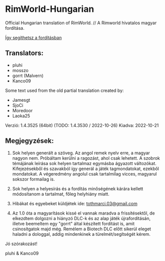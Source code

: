 ﻿RimWorld-Hungarian
==================

Official Hungarian translation of RimWorld. // A Rimworld hivatalos magyar fordítása.

[Így segíthetsz a fordításban](https://ludeon.com/forums/index.php?topic=2933.msg27450#msg27450)

Translators:
---------------------
- pluhi
- mosszo
- gorrt (Malvern)
- Kanco09

Some text used from the old partial translation created by:
- Jamesgt
- SjoCi
- Moredoor
- Laoka25

Verzió: 1.4.3525 (64bit) (TODO: 1.4.3530 / 2022-10-26)
Kiadva: 2022-10-21

Megjegyzések:
---------------------
1. Sok helyen generált a szöveg. Az angol remek nyelv erre, a magyar nagyon nem. Próbáltam kerülni a ragozást, ahol csak lehetett. A szobrok témájának leírása sok helyen tartalmaz egymásba ágyazott változókat. Kifejezésekből és szavakból így generál a játék tagmondatokat, ezekből mondatokat. A végeredmény angolul csak tartalmilag vicces, magyarul sokszor formailag is.

2. Sok helyen a helyesírás és a fordítás minőségének kárára kellett módosítanom a tartalmat, főleg helyhiány miatt.

3. Hibákat és egyebeket küldjétek ide: tothmarci.03@gmail.com 
4. Az 1.0 óta a magyarítások kissé el vannak maradva a frissítésektől, de elkezdtem dolgozni a hiányzó DLC-k és az alap játék újrafordításán, illetve beemeltem egy "gorrt" által készített fordítást is, amit csinosítgatok majd még. Remélem a Biotech DLC előtt sikerül eleget haladni a dologgal, addig mindenkinek a türelmét/segítségét kérem.

Jó szórakozást!

pluhi & Kanco09